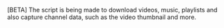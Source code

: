 [BETA] The script is being made to download videos, music, playlists and also capture channel data, such as the video thumbnail and more.
